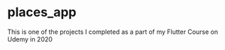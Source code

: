 # places_app

This is one of the projects I completed as a part of my Flutter Course on Udemy in 2020
